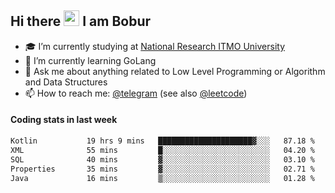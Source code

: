 ## Hi there <img src="https://media.giphy.com/media/hvRJCLFzcasrR4ia7z/giphy.gif" width="25px" height="25px"> I am Bobur

- :mortar_board: I’m currently studying at [National Research ITMO University](https://itmo.ru/)
- :seedling: I’m currently learning GoLang
- :speech_balloon: Ask me about anything related to Low Level Programming or Algorithm and Data Structures
- :mailbox: How to reach me: [@telegram](https://t.me/octoant) (see also [@leetcode](https://leetcode.com/octoant/))    

#### Coding stats in last week

<!--START_SECTION:waka-->

```txt
Kotlin           19 hrs 9 mins   █████████████████████▓░░░   87.18 %
XML              55 mins         █░░░░░░░░░░░░░░░░░░░░░░░░   04.20 %
SQL              40 mins         ▓░░░░░░░░░░░░░░░░░░░░░░░░   03.10 %
Properties       35 mins         ▓░░░░░░░░░░░░░░░░░░░░░░░░   02.71 %
Java             16 mins         ▒░░░░░░░░░░░░░░░░░░░░░░░░   01.28 %
```

<!--END_SECTION:waka-->
